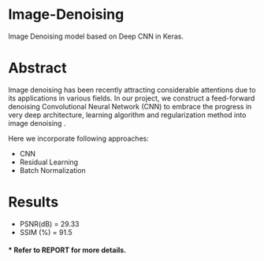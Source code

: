 # Image-Denoising
Image Denoising model based on Deep CNN in Keras.

# Abstract
Image denoising has been recently attracting considerable attentions due to its applications in various fields. In our project, we construct a feed-forward denoising Convolutional Neural Network (CNN) to embrace the progress in very deep architecture, learning algorithm and regularization method into image denoising .

Here we incorporate following approaches:
* CNN
* Residual Learning
* Batch Normalization

# Results
* PSNR(dB) = 29.33
* SSIM (%) = 91.5

#### * Refer to REPORT for more details.
